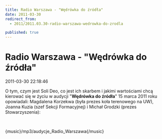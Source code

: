 ```yaml
---
title: Radio Warszawa - "Wędrówka do źródła"
date: 2011-03-30
redirect_from: 
  - 2011/2011.03.30-radio-warszawa-wedrowka-do-zrodla

published: true
---
```




# Radio Warszawa - "Wędrówka do źródła"

<time>2011-03-30 22:18:46</time>


O tym, czym jest Soli Deo, co jest ich skarbem i jakimi wartościami chcą kierować się w życiu w audycji "**Wędrówka do źródła**" 15 marca 2011 roku opowiadali: Magdalena Korzekwa (była prezes koła terenowego na UW), Joanna Kuzia (szef Sekcji Formacyjnej) i Michał Grodzki (prezes Stowarzyszenia):


 


{music}/mp3/audycje_Radio_Warszawa{/music}


<!--{{json:{"created_date":"2011-03-30 22:18:46","publish_down":"0000-00-00 00:00:00","id":"113"}}}-->